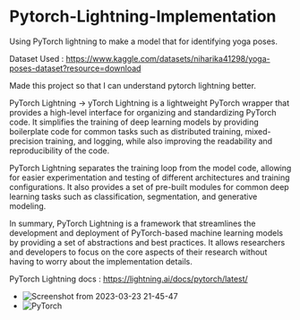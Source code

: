 # Pytorch-Lightning-Implementation

Using PyTorch lightning to make a model that for identifying yoga poses.

Dataset Used : https://www.kaggle.com/datasets/niharika41298/yoga-poses-dataset?resource=download

Made this project so that I can understand pytorch lightning better.

PyTorch Lightning ->
yTorch Lightning is a lightweight PyTorch wrapper that provides a high-level interface for organizing and standardizing PyTorch code. It simplifies the training of deep learning models by providing boilerplate code for common tasks such as distributed training, mixed-precision training, and logging, while also improving the readability and reproducibility of the code.

PyTorch Lightning separates the training loop from the model code, allowing for easier experimentation and testing of different architectures and training configurations. It also provides a set of pre-built modules for common deep learning tasks such as classification, segmentation, and generative modeling.

In summary, PyTorch Lightning is a framework that streamlines the development and deployment of PyTorch-based machine learning models by providing a set of abstractions and best practices. It allows researchers and developers to focus on the core aspects of their research without having to worry about the implementation details.

PyTorch Lightning docs : https://lightning.ai/docs/pytorch/latest/

- ![Screenshot from 2023-03-23 21-45-47](https://user-images.githubusercontent.com/103961770/227267524-f200b38a-d02d-4bf7-a26b-f041c4ba0dba.png)
- ![PyTorch](https://img.shields.io/badge/PyTorch-%23EE4C2C.svg?style=for-the-badge&logo=PyTorch&logoColor=white)
